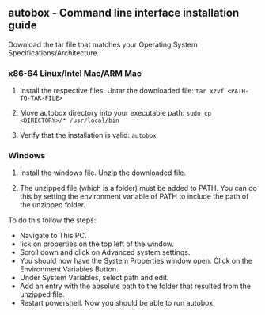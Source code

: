## autobox - Command line interface installation guide

Download the tar file that matches your Operating System Specifications/Architecture.

### x86-64 Linux/Intel Mac/ARM Mac

1. Install the respective files. Untar the downloaded file: `tar xzvf <PATH-TO-TAR-FILE>`

2. Move autobox directory into your executable path: `sudo cp <DIRECTORY>/* /usr/local/bin`

3. Verify that the installation is valid: `autobox`

### Windows

1. Install the windows file. Unzip the downloaded file.

2. The unzipped file (which is a folder) must be added to PATH. You can do this by setting the environment variable of PATH to include the path of the unzipped folder.

To do this follow the steps: 
* Navigate to This PC.
* lick on properties on the top left of the window.
* Scroll down and click on Advanced system settings.
* You should now have the System Properties window open. Click on the Environment Variables Button.
* Under System Variables, select path and edit.
* Add an entry with the absolute path to the folder that resulted from the unzipped file.
* Restart powershell. Now you should be able to run autobox.
